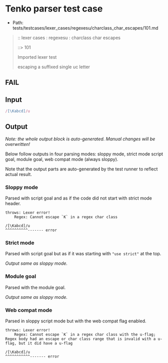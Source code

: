 # Tenko parser test case

- Path: tests/testcases/lexer_cases/regexesu/charclass_char_escapes/101.md

> :: lexer cases : regexesu : charclass char escapes
>
> ::> 101
>
> Imported lexer test
>
> escaping a suffixed single uc letter

## FAIL

## Input

`````js
/[\Kabcd]/u
`````

## Output

_Note: the whole output block is auto-generated. Manual changes will be overwritten!_

Below follow outputs in four parsing modes: sloppy mode, strict mode script goal, module goal, web compat mode (always sloppy).

Note that the output parts are auto-generated by the test runner to reflect actual result.

### Sloppy mode

Parsed with script goal and as if the code did not start with strict mode header.

`````
throws: Lexer error!
    Regex: Cannot escape `K` in a regex char class

/[\Kabcd]/u
^^^^^^^^^^------- error
`````

### Strict mode

Parsed with script goal but as if it was starting with `"use strict"` at the top.

_Output same as sloppy mode._

### Module goal

Parsed with the module goal.

_Output same as sloppy mode._

### Web compat mode

Parsed in sloppy script mode but with the web compat flag enabled.

`````
throws: Lexer error!
    Regex: Cannot escape `K` in a regex char class with the u-flag; Regex body had an escape or char class range that is invalid with a u-flag, but it did have a u-flag

/[\Kabcd]/u
^^^^^^^^^^^------- error
`````


